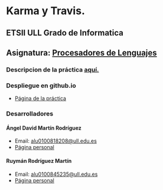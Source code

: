 # Karma y Travis.
## ETSII ULL Grado de Informatica
## Asignatura: [Procesadores de Lenguajes](https://campusvirtual.ull.es/1516/course/view.php?id=178)

### Descripcion de la práctica [aquí.](https://casianorodriguezleon.gitbooks.io/pl1516/content/travis.html)

### Despliegue en github.io

* [Página de la práctica](http://ULL-ESIT-GRADOII-PL.github.io/karma-y-travis-David_y_Ruyman/)

### Desarrolladores

#### Ángel David Martín Rodríguez
  - Email: alu0100818208@ull.edu.es
  - [Página personal](http://alu0100818208.github.io)

#### Ruymán Rodríguez Martín
  - Email: alu0100845235@ull.edu.es
  - [Página personal](http://alu0100845235.github.io)
